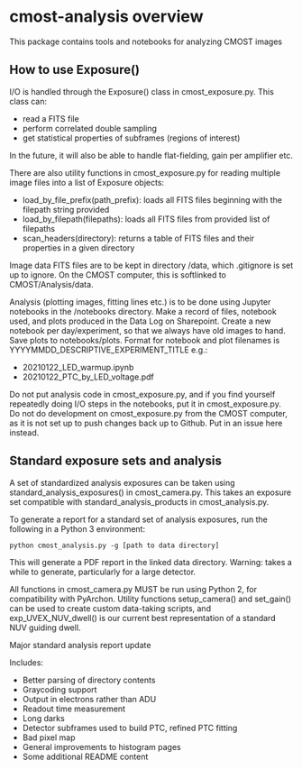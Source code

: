 # cmost-analysis overview

This package contains tools and notebooks for analyzing CMOST images

## How to use Exposure()

I/O is handled through the Exposure() class in cmost\_exposure.py. This class can:
* read a FITS file
* perform correlated double sampling
* get statistical properties of subframes (regions of interest)

In the future, it will also be able to handle flat-fielding, gain per amplifier etc.

There are also utility functions in cmost\_exposure.py for reading multiple image files into a list of Exposure objects:
* load\_by\_file\_prefix(path\_prefix): loads all FITS files beginning with the filepath string provided
* load\_by\_filepath(filepaths): loads all FITS files from provided list of filepaths
* scan\_headers(directory): returns a table of FITS files and their properties in a given directory

Image data FITS files are to be kept in directory /data, which .gitignore is set up to ignore. On the CMOST computer, this is softlinked to CMOST/Analysis/data. 

Analysis (plotting images, fitting lines etc.) is to be done using Jupyter notebooks in the /notebooks directory. Make a record of files, notebook used, and plots produced in the Data Log on Sharepoint. Create a new notebook per day/experiment, so that we always have old images to hand. Save plots to notebooks/plots. Format for notebook and plot filenames is YYYYMMDD\_DESCRIPTIVE\_EXPERIMENT\_TITLE e.g.:
* 20210122\_LED\_warmup.ipynb
* 20210122\_PTC\_by\_LED\_voltage.pdf

Do not put analysis code in cmost\_exposure.py, and if you find yourself repeatedly doing I/O steps in the notebooks, put it in cmost\_exposure.py. Do not do development on cmost\_exposure.py from the CMOST computer, as it is not set up to push changes back up to Github. Put in an issue here instead. 

## Standard exposure sets and analysis

A set of standardized analysis exposures can be taken using standard\_analysis\_exposures() in cmost\_camera.py. This takes an exposure set compatible with standard\_analysis\_products in cmost\_analysis.py. 

To generate a report for a standard set of analysis exposures, run the following in a Python 3 environment:

``` python cmost_analysis.py -g [path to data directory] ```

This will generate a PDF report in the linked data directory. Warning: takes a while to generate, particularly for a large detector.

All functions in cmost\_camera.py MUST be run using Python 2, for compatibility with PyArchon. Utility functions setup\_camera() and set\_gain() can be used to create custom data-taking scripts, and exp\_UVEX\_NUV\_dwell() is our current best representation of a standard NUV guiding dwell.



Major standard analysis report update

Includes:
- Better parsing of directory contents
- Graycoding support
- Output in electrons rather than ADU
- Readout time measurement
- Long darks
- Detector subframes used to build PTC, refined PTC fitting
- Bad pixel map
- General improvements to histogram pages
- Some additional README content

